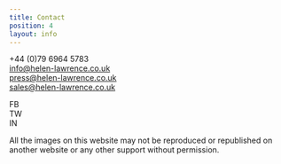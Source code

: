 ```yaml
---
title: Contact
position: 4
layout: info
---
```


+44 (0)79 6964 5783  
info@helen-lawrence.co.uk  
press@helen-lawrence.co.uk  
sales@helen-lawrence.co.uk  
 
FB  
TW   
IN 
 
All the images on this website may not be reproduced or republished on another website or any other support without permission.
